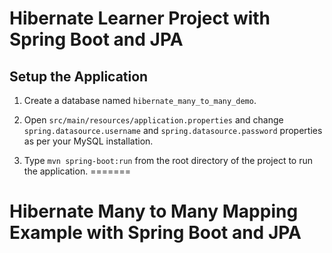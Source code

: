 
# Hibernate Learner Project with Spring Boot and JPA


## Setup the Application

1. Create a database named `hibernate_many_to_many_demo`.

2. Open `src/main/resources/application.properties` and change `spring.datasource.username` and `spring.datasource.password` properties as per your MySQL installation.

3. Type `mvn spring-boot:run` from the root directory of the project to run the application.
=======
# Hibernate Many to Many Mapping Example with Spring Boot and JPA 
